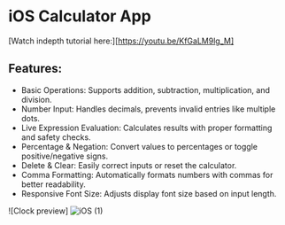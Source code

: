 # iOS Calculator App 

[Watch indepth tutorial here:][https://youtu.be/KfGaLM9lg_M]

## Features:
- Basic Operations: Supports addition, subtraction, multiplication, and division.
- Number Input: Handles decimals, prevents invalid entries like multiple dots.
- Live Expression Evaluation: Calculates results with proper formatting and safety checks.
- Percentage & Negation: Convert values to percentages or toggle positive/negative signs.
- Delete & Clear: Easily correct inputs or reset the calculator.
- Comma Formatting: Automatically formats numbers with commas for better readability.
- Responsive Font Size: Adjusts display font size based on input length.

 ![Clock preview] ![iOS (1)](https://github.com/user-attachments/assets/fd0cc46f-4f76-4aca-98fa-b2c4082a12dd)
